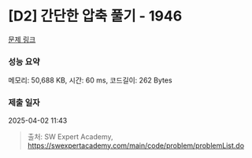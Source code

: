 # [D2] 간단한 압축 풀기 - 1946 

[문제 링크](https://swexpertacademy.com/main/code/problem/problemDetail.do?contestProbId=AV5PmkDKAOMDFAUq) 

### 성능 요약

메모리: 50,688 KB, 시간: 60 ms, 코드길이: 262 Bytes

### 제출 일자

2025-04-02 11:43



> 출처: SW Expert Academy, https://swexpertacademy.com/main/code/problem/problemList.do